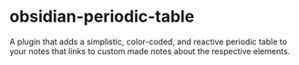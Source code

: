 # obsidian-periodic-table
A plugin that adds a simplistic, color-coded, and reactive periodic table to your notes that links to custom made notes about the respective elements.
